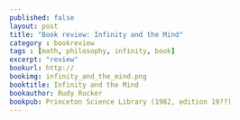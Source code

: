 ```yaml
---
published: false
layout: post
title: "Book review: Infinity and the Mind" 
category : bookreview 
tags : [math, philosophy, infinity, book]
excerpt: "review"
bookurl: http://
bookimg: infinity_and_the_mind.png
booktitle: Infinity and the Mind
bookauthor: Rudy Rucker
bookpub: Princeton Science Library (1982, edition 19??)
---
```



